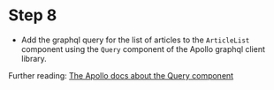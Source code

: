 # Step 8

- Add the graphql query for the list of articles to the `ArticleList` component using the `Query` component of the Apollo graphql client library.

Further reading: [The Apollo docs about the Query component](https://www.apollographql.com/docs/react/essentials/queries.html)
